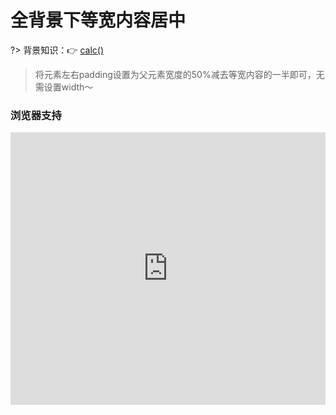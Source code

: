 
# 全背景下等宽内容居中

?> 背景知识：:point_right: [calc()](https://developer.mozilla.org/zh-CN/docs/Web/CSS/calc)

> 将元素左右padding设置为父元素宽度的50%减去等宽内容的一半即可，无需设置width～

<vuep template="#fluidFixed"></vuep>

<script v-pre type="text/x-template" id="fluidFixed">
<style>
  main{
    width: 100%;
  }
  h2.title {
    color: white;
    margin-top: 1em;
    margin-bottom: 1em;
  }
  header{
    background: #b4a078;
    color: white;
  }
  footer{
    background: rgba(180,160,120,.05);
  }
  .main > header,
  .main > section,
  .main > footer{
      padding: .1em calc(50% - 329px);
      text-align: justify;
      hyphens: auto;
  }
</style>
<template>
  <main class="main">
    <header>
      <h2 class="title">qq546002574.github.io-tricks</h2>
    </header>
    <section>
      <p>A paragraph of filler text. La la la de dah de dah de dah de la.A paragraph of filler text. La la la de dah de dah de dah de la.A paragraph of filler text. La la la de dah de dah de dah de la.A paragraph of filler text. La la la de dah de dah de dah de la.A paragraph of filler text. La la la de dah de dah de dah de la.A paragraph of filler text. La la la de dah de dah de dah de la.</p>
    </section>
    <footer>
      <p>&copy; 2018 qq546002574</p>
      <p>CSS Tricks need to know for web developer.</p>
    </footer>
  </main>
</template>
<script>
</script>
</script>

### 浏览器支持

<iframe
  width="100%"
  height="436px"
  frameborder="0"
  src="https://caniuse.bitsofco.de/embed/index.html?feat=calc&amp;periods=future_1,current,past_1,past_2,past_3&amp;accessible-colours=false">
</iframe>
